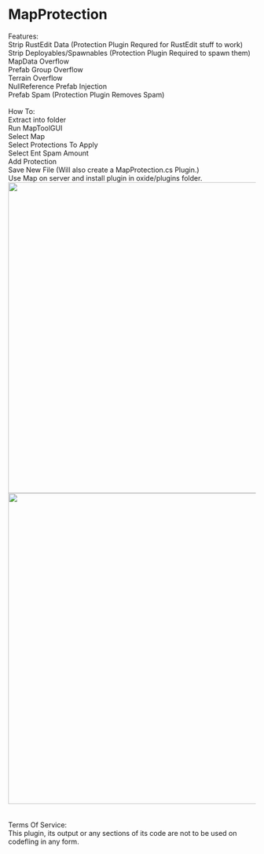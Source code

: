 # MapProtection

Features:<br>
Strip RustEdit Data (Protection Plugin Requred for RustEdit stuff to work)<br>
Strip Deployables/Spawnables (Protection Plugin Required to spawn them)<br>
MapData Overflow<br>
Prefab Group Overflow<br>
Terrain Overflow<br>
NullReference Prefab Injection<br>
Prefab Spam (Protection Plugin Removes Spam)<br>
<br>
How To:<br>
Extract into folder<br>
Run MapToolGUI<br>
Select Map<br>
Select Protections To Apply<br>
Select Ent Spam Amount<br>
Add Protection<br>
Save New File (Will also create a MapProtection.cs Plugin.)<br>
Use Map on server and install plugin in oxide/plugins folder.<br>
<img src="https://media.discordapp.net/attachments/1060174059465342996/1155352198834823229/stage1.png?width=1352&height=1142" width="800" height="633"><br>
<img src="https://media.discordapp.net/attachments/1060174059465342996/1155144331548688424/stage2.png?width=2412&height=1402" width="800" height="633"><br>
<br><br>
Terms Of Service:<br>
This plugin, its output or any sections of its code are not to be used on codefling in any form.
